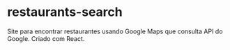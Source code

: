# restaurants-search
Site para encontrar restaurantes usando Google Maps que consulta API do Google. Criado com React.
